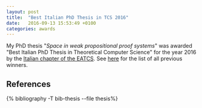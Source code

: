 ```yaml
---
layout: post
title:  "Best Italian PhD Thesis in TCS 2016"
date:   2016-09-13 15:53:49 +0100
categories: awards
---
```

My PhD thesis "*Space in weak propositional proof systems*" was awarded "Best Italian PhD Thesis in Theoretical Computer Science" for the year 2016 by the [Italian chapter of the EATCS](https://www.eatcs.org/index.php/italian-chapter). See [here](https://www.eatcs.org/index.php/italian-chapter/565) for the list of all previous winners.

References
-----------
{% bibliography -T bib-thesis --file thesis%}
